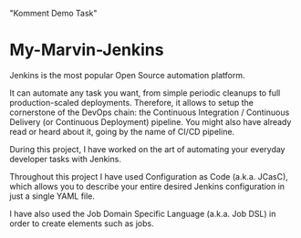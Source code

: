 "Komment Demo Task"
# My-Marvin-Jenkins

Jenkins is the most popular Open Source automation platform.

It can automate any task you want, from simple periodic cleanups to full production-scaled deployments. Therefore, it allows to setup the cornerstone of the DevOps chain: the Continuous Integration / Continuous Delivery (or Continuous Deployment) pipeline.
You might also have already read or heard about it, going by the name of CI/CD pipeline.

During this project, I have worked on the art of automating your everyday developer tasks with Jenkins.

Throughout this project I have used Configuration as Code (a.k.a. JCasC), which allows you to describe your entire desired Jenkins configuration in just a single YAML file.

I have also used the Job Domain Specific Language (a.k.a. Job DSL) in order to create elements such as jobs.

